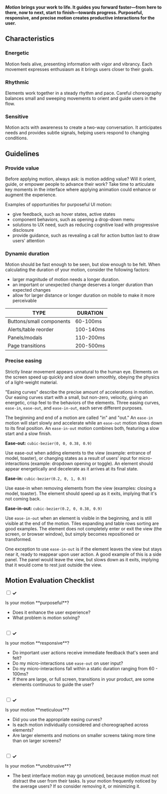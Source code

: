 **_Motion_ brings your work to life. It guides you forward faster—from here to there, now to next, start to finish—towards progress. Purposeful, responsive, and precise motion creates productive interactions for the user.**

## Characteristics

### Energetic

Motion feels alive, presenting information with vigor and vibrancy. Each movement expresses enthusiasm as it brings users closer to their goals.  

### Rhythmic

Elements work together in a steady rhythm and pace. Careful choreography balances small and sweeping movements to orient and guide users in the flow.  

### Sensitive

Motion acts with awareness to create a two-way conversation. It anticipates needs and provides subtle signals, helping users respond to changing conditions.

## Guidelines

### Provide value

Before applying motion, always ask: is motion adding value? Will it orient, guide, or empower people to advance their work? Take time to articulate key moments in the interface where applying animation could enhance or augment the experience.

Examples of opportunities for purposeful UI motion:

- give feedback, such as hover states, active states
- component behaviors, such as opening a drop-down menu
- solutions to UX need, such as reducing cognitive load with progressive disclosure
- provide guidance, such as revealing a call for action button last to draw users' attention

### Dynamic duration

Motion should be fast enough to be seen, but slow enough to be felt. When calculating the duration of your motion, consider the following factors:

- larger magnitude of motion needs a longer duration.
- an important or unexpected change deserves a longer duration than expected changes
- allow for larger distance or longer duration on mobile to make it more perceivable

<!-- <div data-insert-component="MotionExample" data-props="duration,300ms,600ms"></div> -->

| TYPE                     | DURATION  |
| -------------------------| ----------|
| Buttons/small components | 60-100ms  |
| Alerts/table reorder     | 100-140ms |
| Panels/modals            | 110-200ms |
| Page transitions         | 200-500ms |

### Precise easing

Strictly linear movement appears unnatural to the human eye. Elements on the screen speed up quickly and slow down smoothly, obeying the physics of a light-weight material.

"Easing curves" describe the precise amount of accelerations in motion. Our easing curves start with a small, but non-zero, velocity, giving an energetic, crisp feel to the behaviors of the elements. Three easing curves, `ease-in`, `ease-out`, and `ease-in-out`, each serve different purposes.

<div data-insert-component="MotionExample" data-props="easing,Easing,No-Easing"></div>

The beginning and end of a motion are called "in" and "out." An `ease-in` motion will start slowly and accelerate while an `ease-out` motion slows down to its final position. An `ease-in-out` motion combines both, featuring a slow start and a slow finish.

**Ease-out:** `cubic-bezier(0, 0, 0.38, 0.9)`

Use ease-out when adding elements to the view (example: entrance of model, toaster), or changing states as a result of users' input for micro-interactions (example:  dropdown opening or toggle). An element should appear energetically and decelerate as it arrives at its final state.

<div data-insert-component="MotionExample" data-props="ease-out"></div>

**Ease-in:** `cubic-bezier(0.2, 0, 1, 0.9)`

Use ease-in when removing elements from the view (examples: closing a model, toaster). The element should speed up as it exits, implying that it's not coming back.

<div data-insert-component="MotionExample" data-props="ease-in"></div>

**Ease-in-out:** `cubic-bezier(0.2, 0, 0.38, 0.9)`

Use `ease-in-out` when an element is visible in the beginning, and is still visible at the end of the motion. Tiles expanding and table rows sorting are good examples. The element does not completely enter or exit the view (the screen, or browser window), but simply becomes repositioned or transformed.

<div data-insert-component="MotionExample" data-props="standard"></div>

One exception to use `ease-in-out` is if the element leaves the view but stays near it, ready to reappear upon user action. A good example of this is a side panel. The panel would leave the view, but slows down as it exits, implying that it would come to rest just outside the view.

## Motion Evaluation Checklist


<div class="bx--form-item bx--checkbox-wrapper">
  <label for="bx--checkbox-1" class="bx--checkbox-label">
    <input id="bx--checkbox-1" class="bx--checkbox" type="checkbox" value="yellow" name="checkbox">
    <span class="bx--checkbox-appearance">
      <svg class="bx--checkbox-checkmark" width="12" height="9" viewBox="0 0 12 9" fill-rule="evenodd">
        <path d="M4.1 6.1L1.4 3.4 0 4.9 4.1 9l7.6-7.6L10.3 0z"></path>
      </svg>
    </span>
    <p>Is your motion **purposeful**?</p>
  </label>
</div>

- Does it enhance the user experience?
- What problem is motion solving?

</br>

<div class="bx--form-item bx--checkbox-wrapper">
  <label for="bx--checkbox-2" class="bx--checkbox-label">
    <input id="bx--checkbox-2" class="bx--checkbox" type="checkbox" value="yellow" name="checkbox">
    <span class="bx--checkbox-appearance">
      <svg class="bx--checkbox-checkmark" width="12" height="9" viewBox="0 0 12 9" fill-rule="evenodd">
        <path d="M4.1 6.1L1.4 3.4 0 4.9 4.1 9l7.6-7.6L10.3 0z"></path>
      </svg>
    </span>
    <p>Is your motion **responsive**?</p>
  </label>
</div>

- Do important user actions receive immediate feedback that's seen and felt?
- Do my micro-interactions use `ease-out` on user input?
- Do my micro-interactions fall within a static duration ranging from 60 - 100ms?
- If there are large, or full screen, transitions in your product, are some elements continuous to guide the user?

</br>

<div class="bx--form-item bx--checkbox-wrapper">
  <label for="bx--checkbox-3" class="bx--checkbox-label">
    <input id="bx--checkbox-3" class="bx--checkbox" type="checkbox" value="yellow" name="checkbox">
    <span class="bx--checkbox-appearance">
      <svg class="bx--checkbox-checkmark" width="12" height="9" viewBox="0 0 12 9" fill-rule="evenodd">
        <path d="M4.1 6.1L1.4 3.4 0 4.9 4.1 9l7.6-7.6L10.3 0z"></path>
      </svg>
    </span>
    <p>Is your motion **meticulous**?</p>
  </label>
</div>

- Did you use the appropriate easing curves?
- Is each motion individually considered and choreographed across elements?
- Are larger elements and motions on smaller screens taking more time than on larger screens?

</br>

<div class="bx--form-item bx--checkbox-wrapper">
  <input id="bx--checkbox-4" class="bx--checkbox" type="checkbox" value="red" name="checkbox">
  <label for="bx--checkbox-4" class="bx--checkbox-label">
    <span class="bx--checkbox-appearance">
      <svg class="bx--checkbox-checkmark" width="12" height="9" viewBox="0 0 12 9" fill-rule="evenodd">
        <path d="M4.1 6.1L1.4 3.4 0 4.9 4.1 9l7.6-7.6L10.3 0z"></path>
      </svg>
    </span>
    <p>Is your motion **unobtrusive**?</p>
  </label>
</div>

- The best interface motion may go unnoticed, because motion must not distract the user from their tasks. Is your motion frequently noticed by the average users? If so consider removing it, or minimizing it.

</br>

<div class="bx--form-item bx--checkbox-wrapper"></div> <!-- somehow this line is needed for proper spacing -->


<!-- ## Tools

**<a href="https://ibm.github.io/motion/" target="_blank">Motion Calculator</a>**
Use this tool to generate accurate IBM motion for your design. -->
